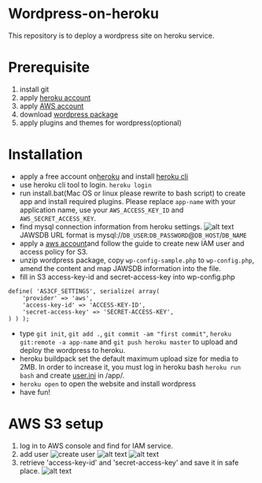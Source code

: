 # Wordpress-on-heroku
This repository is to deploy a wordpress site on heroku service.

# Prerequisite
1. install git
1. apply [heroku account](https://dashboard.heroku.com/)
1. apply [AWS account](https://aws.amazon.com)
1. download [wordpress package](https://wordpress.org/download/)
1. apply plugins and themes for wordpress(optional)

# Installation
- apply a free account on[heroku](https://dashboard.heroku.com/) and install [heroku cli](https://devcenter.heroku.com/categories/command-line)
- use heroku cli tool to login. `heroku login`
- run install.bat(Mac OS or linux please rewrite to bash script) to create app and install required plugins. Please replace `app-name` with your application name, use your `AWS_ACCESS_KEY_ID` and `AWS_SECRET_ACCESS_KEY`.
- find mysql connection information from heroku settings. 
![alt text](http://url/to/heroku.png)
JAWSDB URL format is mysql://`DB_USER`:`DB_PASSWORD`@`DB_HOST`/`DB_NAME`
- apply a [aws account](https://aws.amazon.com)and follow the guide to create new IAM user and access policy for S3.
- unzip wordpress package, copy `wp-config-sample.php` to `wp-config.php`, amend the content and map JAWSDB information into the file.
- fill in S3 access-key-id and secret-access-key into wp-config.php
```
define( 'AS3CF_SETTINGS', serialize( array(
    'provider' => 'aws',
    'access-key-id' => 'ACCESS-KEY-ID',
    'secret-access-key' => 'SECRET-ACCESS-KEY',
) ) );
```
- type `git init`, `git add .`, `git commit -am "first commit"`, `heroku git:remote -a app-name` and `git push heroku master` to upload and deploy the wordpress to heroku.
- heroku buildpack set the default maximum upload size for media to 2MB. In order to increase it, you must log in heroku bash `heroku run bash` and create [user.ini](https://devcenter.heroku.com/articles/custom-php-settings#user-ini-files-recommended) in /app/.
- `heroku open` to open the website and install wordpress
- have fun!

# AWS S3 setup
1. log in to AWS console and find for IAM service.
1. add user 
![create user](http://url/to/IAM_1.png)
![alt text](http://url/to/IAM_2.png)
![alt text](http://url/to/IAM_3.png)
1. retrieve 'access-key-id' and 'secret-access-key' and save it in safe place.
![alt text](http://url/to/IAM_4.png)
